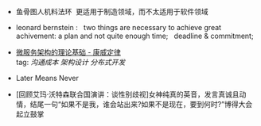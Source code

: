 
* 鱼骨图人机料法环  更适用于制造领域，而不太适用于软件领域

* leonard bernstein :   two things are necessary to achieve great achivement: a plan and not quite enough time;    deadline & commitment;

* [微服务架构的理论基础 - 康威定律](https://yq.aliyun.com/articles/8611)  
tag: *沟通成本* *架构设计* *分布式开发*

* Later Means Never

  
* [回顾艾玛·沃特森联合国演讲：谈性别歧视]女神纯真的英音，发言真诚且动情，结尾一句“如果不是我，谁会站出来?如果不是现在，要到何时?”博得大会起立鼓掌
